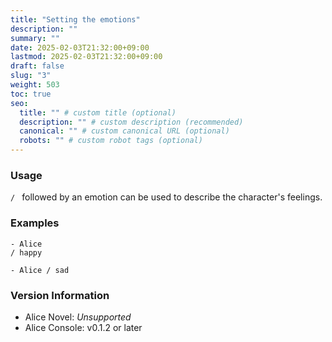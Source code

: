 ```yaml
---
title: "Setting the emotions"
description: ""
summary: ""
date: 2025-02-03T21:32:00+09:00
lastmod: 2025-02-03T21:32:00+09:00
draft: false
slug: "3"
weight: 503
toc: true
seo:
  title: "" # custom title (optional)
  description: "" # custom description (recommended)
  canonical: "" # custom canonical URL (optional)
  robots: "" # custom robot tags (optional)
---
```


### Usage

`/ ` followed by an emotion can be used to describe the character's feelings.

### Examples

```anov
- Alice
/ happy
```

```anov
- Alice / sad
```

### Version Information

- Alice Novel: *Unsupported*
- Alice Console: v0.1.2 or later
